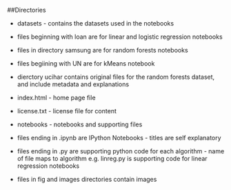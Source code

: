 ##Directories
* datasets - contains the datasets used in the notebooks
 * files beginning with loan are for linear and logistic regression notebooks
 * files in directory samsung are for random forests notebooks
 * files begiining with UN are for kMeans notebook
 * dierctory ucihar contains original files for the random forests dataset, and include metadata and explanations

* index.html - home page file

* license.txt - license file for content

* notebooks - notebooks and supporting files
 * files ending in .ipynb are IPython Notebooks - titles are self explanatory
 * files ending in .py are supporting python code for each algorithm - name of file maps to algorithm 
   e.g. linreg.py is supporting code for linear regression notebooks
 * files in fig and images directories contain images


